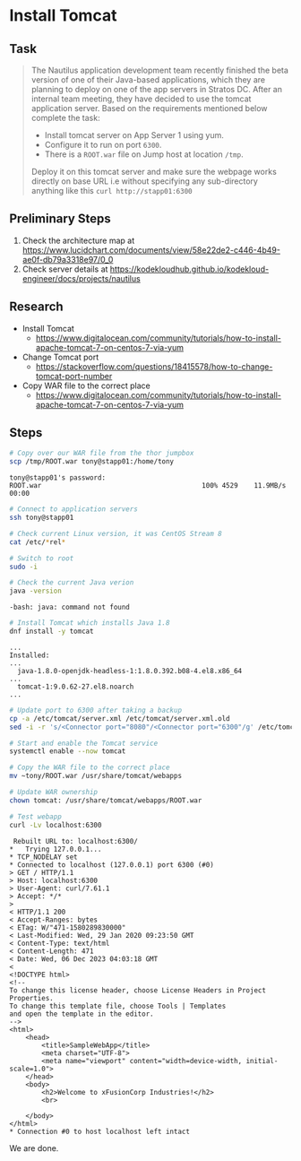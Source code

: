 # Install Tomcat

## Task

> The Nautilus application development team recently finished the beta version of one of their Java-based applications, which they are planning to deploy on one of the app servers in Stratos DC. After an internal team meeting, they have decided to use the tomcat application server. Based on the requirements mentioned below complete the task:
> 
> * Install tomcat server on App Server 1 using yum.
> * Configure it to run on port `6300`.
> * There is a `ROOT.war` file on Jump host at location `/tmp`.
> 
> Deploy it on this tomcat server and make sure the webpage works directly on base URL i.e without specifying any sub-directory anything like this `curl http://stapp01:6300`

## Preliminary Steps

1. Check the architecture map at https://www.lucidchart.com/documents/view/58e22de2-c446-4b49-ae0f-db79a3318e97/0_0
2. Check server details at https://kodekloudhub.github.io/kodekloud-engineer/docs/projects/nautilus

## Research

* Install Tomcat
  * https://www.digitalocean.com/community/tutorials/how-to-install-apache-tomcat-7-on-centos-7-via-yum
* Change Tomcat port
  * https://stackoverflow.com/questions/18415578/how-to-change-tomcat-port-number
* Copy WAR file to the correct place
  * https://www.digitalocean.com/community/tutorials/how-to-install-apache-tomcat-7-on-centos-7-via-yum

## Steps

```bash
# Copy over our WAR file from the thor jumpbox
scp /tmp/ROOT.war tony@stapp01:/home/tony
```

```
tony@stapp01's password: 
ROOT.war                                        100% 4529    11.9MB/s   00:00
```

```bash
# Connect to application servers
ssh tony@stapp01

# Check current Linux version, it was CentOS Stream 8
cat /etc/*rel*

# Switch to root
sudo -i

# Check the current Java verion
java -version
```

```
-bash: java: command not found
```


```bash
# Install Tomcat which installs Java 1.8
dnf install -y tomcat
```

```
...
Installed:
...
  java-1.8.0-openjdk-headless-1:1.8.0.392.b08-4.el8.x86_64                 
...                                         
  tomcat-1:9.0.62-27.el8.noarch                                            
...
```

```bash
# Update port to 6300 after taking a backup
cp -a /etc/tomcat/server.xml /etc/tomcat/server.xml.old
sed -i -r 's/<Connector port="8080"/<Connector port="6300"/g' /etc/tomcat/server.xml

# Start and enable the Tomcat service
systemctl enable --now tomcat

# Copy the WAR file to the correct place
mv ~tony/ROOT.war /usr/share/tomcat/webapps

# Update WAR ownership
chown tomcat: /usr/share/tomcat/webapps/ROOT.war

# Test webapp
curl -Lv localhost:6300
```

```
 Rebuilt URL to: localhost:6300/
*   Trying 127.0.0.1...
* TCP_NODELAY set
* Connected to localhost (127.0.0.1) port 6300 (#0)
> GET / HTTP/1.1
> Host: localhost:6300
> User-Agent: curl/7.61.1
> Accept: */*
> 
< HTTP/1.1 200 
< Accept-Ranges: bytes
< ETag: W/"471-1580289830000"
< Last-Modified: Wed, 29 Jan 2020 09:23:50 GMT
< Content-Type: text/html
< Content-Length: 471
< Date: Wed, 06 Dec 2023 04:03:18 GMT
< 
<!DOCTYPE html>
<!--
To change this license header, choose License Headers in Project Properties.
To change this template file, choose Tools | Templates
and open the template in the editor.
-->
<html>
    <head>
        <title>SampleWebApp</title>
        <meta charset="UTF-8">
        <meta name="viewport" content="width=device-width, initial-scale=1.0">
    </head>
    <body>
        <h2>Welcome to xFusionCorp Industries!</h2>
        <br>
    
    </body>
</html>
* Connection #0 to host localhost left intact
```

We are done.
